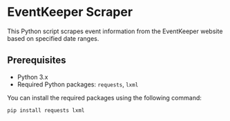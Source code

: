 # EventKeeper Scraper

This Python script scrapes event information from the EventKeeper website based on specified date ranges.

## Prerequisites

- Python 3.x
- Required Python packages: `requests`, `lxml`

You can install the required packages using the following command:

```bash
pip install requests lxml
